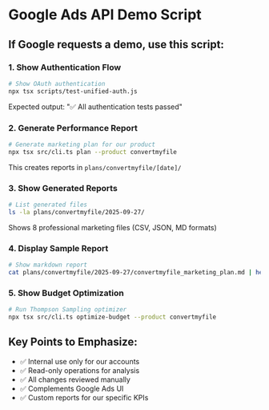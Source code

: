 # Google Ads API Demo Script

## If Google requests a demo, use this script:

### 1. Show Authentication Flow
```bash
# Show OAuth authentication
npx tsx scripts/test-unified-auth.js
```
Expected output: "✅ All authentication tests passed"

### 2. Generate Performance Report
```bash
# Generate marketing plan for our product
npx tsx src/cli.ts plan --product convertmyfile
```
This creates reports in `plans/convertmyfile/[date]/`

### 3. Show Generated Reports
```bash
# List generated files
ls -la plans/convertmyfile/2025-09-27/
```
Shows 8 professional marketing files (CSV, JSON, MD formats)

### 4. Display Sample Report
```bash
# Show markdown report
cat plans/convertmyfile/2025-09-27/convertmyfile_marketing_plan.md | head -50
```

### 5. Show Budget Optimization
```bash
# Run Thompson Sampling optimizer
npx tsx src/cli.ts optimize-budget --product convertmyfile
```

## Key Points to Emphasize:
- ✅ Internal use only for our accounts
- ✅ Read-only operations for analysis
- ✅ All changes reviewed manually
- ✅ Complements Google Ads UI
- ✅ Custom reports for our specific KPIs